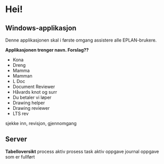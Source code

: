 # Hei!

## Windows-applikasjon
Denne applikasjonen skal i første omgang assistere alle EPLAN-brukere. 

**Applikasjonen trenger navn. Forslag??**
- Kona
- Dreng
- Mamma
- Mamman
- L Doc
- Document Reviewer
- Håvards knot og surr
- Du betaler vi løper
- Drawing helper
- Drawing reviewer
- LTS rev


sjekke inn, revisjon, gjennomgang

## Server
**Tabelloversikt**
process	aktiv prosess
task	aktiv oppgave
journal	oppgave som er fullført
